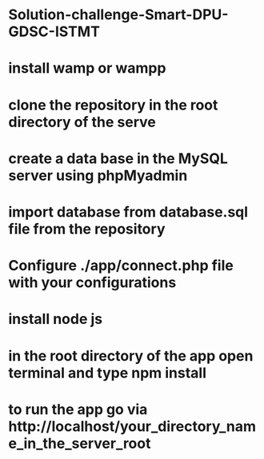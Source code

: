# Solution-challenge-Smart-DPU-GDSC-ISTMT
# install wamp or wampp
# clone the repository in the root directory of the serve 
# create a data base in the MySQL server using phpMyadmin
# import database from database.sql file from the repository
# Configure ./app/connect.php file with your configurations
# install node js
# in the root directory of the app open terminal and type npm install
# to run the app go via http://localhost/your_directory_name_in_the_server_root
